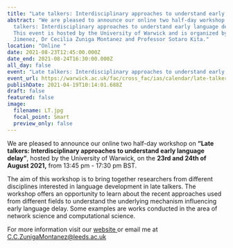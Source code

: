 ```yaml
---
title: "Late talkers: Interdisciplinary approaches to understand early language delay"
abstract: "We are pleased to announce our online two half-day workshop on “Late
  talkers: Interdisciplinary approaches to understand early language delay”.
  This event is hosted by the University of Warwick and is organized by Dr Eva
  Jimenez, Dr Cecilia Zuniga Montanez and Professor Sotaro Kita."
location: "Online "
date: 2021-08-23T12:45:00.000Z
date_end: 2021-08-24T16:30:00.000Z
all_day: false
event: "Late talkers: Interdisciplinary approaches to understand early language delay"
event_url: https://warwick.ac.uk/fac/cross_fac/ias/calendar/late-talker-workshop-2021/
publishDate: 2021-04-19T10:14:01.688Z
draft: false
featured: false
image:
  filename: LT.jpg
  focal_point: Smart
  preview_only: false
---
```

<!--StartFragment-->

We are pleased to announce our online two half-day workshop on **“Late talkers: Interdisciplinary approaches to understand early language delay”**, hosted by the University of Warwick, on the **23rd and 24th of August 2021,** from 13:45 pm - 17:30 pm BST.

The aim of this workshop is to bring together researchers from different disciplines interested in language development in late talkers. The workshop offers an opportunity to learn about the recent approaches used from different fields to understand the underlying mechanism influencing early language delay. Some examples are works conducted in the area of network science and computational science.



For more information visit our [website ](https://warwick.ac.uk/fac/cross_fac/ias/calendar/late-talker-workshop-2021/)or email me at C.C.ZunigaMontanez@leeds.ac.uk 

<!--EndFragment-->